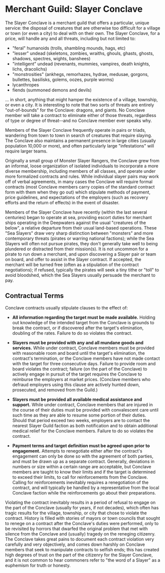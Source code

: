 # Merchant Guild: Slayer Conclave
The Slayer Conclave is a merchant guild that offers a particular, unique service: the disposal of creatures that are otherwise too difficult for a village or town (or even a city) to deal with on their own. The Slayer Conclave, for a price, will handle any and all threats, including but not limited to: 

* "feral" humanoids (trolls, shambling mounds, hags, etc)
* "lesser" undead (skeletons, zombies, wraiths, ghouls, ghasts, ghosts, shadows, spectres, wights, banshees)
* "intelligent" undead (revenants, mummies, vampires, death knights, lichs, dracolichs)
* "monstrosities" (ankhegs, remorhazes, hydrae, medusae, gorgons, bullettes, basilisks, golems, oozes, purple worms)
* lycanthropes
* fiends (summoned demons and devils)

... in short, anything that might hamper the existence of a village, township, or even a city. It is interesting to note that two sorts of threats are entirely "out-of-bounds" for the Conclave: dragons, and giants. No Conclave member will take a contract to eliminate either of those threats, regardless of type or degree of threat--and no Conclave member ever speaks why.

Members of the Slayer Conclave frequently operate in pairs or triads, wandering from town to town in search of creatures that require slaying. The Conclave also maintains a permanent presence in large cities (usually population 10,000 or more), and often particularly large "infestations" will require larger teams.

Originally a small group of Monster Slayer Rangers, the Conclave grew from an informal, loose organization of isolated individuals to incorporate a more diverse membership, including members of all classes, and operate under more formalized contracts and rules. While individual slayer pairs may work off of verbal agreements, in many cases the Conclave will require formal contracts (most Conclave members carry copies of the standard contract form with them when they go out) which stipulate methods of payment, price guidelines, and expectations of the employers (such as recovery efforts and the return of effects) in the event of disaster.

Members of the Slayer Conclave have recently (within the last several centuries) began to operate at sea, providing escort duties for merchant ships operating in the Deepwaters against the usual "creatures of the below", a relative departure from their usual land-based operations. These "Sea Slayers" draw very sharp distinction between "monsters" and more contemporary threats (pirates or warring national factions); while the Sea Slayers will often not pursue pirates, they don't generally take well to being plundered or distracted from their mission(s). It is not uncommon for a pirate to run down a merchant, and upon discovering a Slayer pair or team on board, and offer to assist in the Slayer contract. If accepted, the merchant will be turned free (often as a stipulation of the contract negotiations); if refused, typically the pirates will seek a tiny tithe or "toll" to avoid bloodshed, which the Sea Slayers usually persuade the merchant to pay.

## Contractual Terms
Conclave contracts usually stipulate clauses to the effect of:

* **All information regarding the target must be made available.** Holding out knowledge of the intended target from the Conclave is grounds to break the contract, or if discovered after the target's elimination, doubling of the rates. Failure to do so violates the contract.

* **Slayers must be provided with any and all mundane goods and services.** While under contract, Conclave members must be provided with reasonable room and board until the target's elimination, the contract's termination, or the Conclave members have not made contact with the target for three consecutive days. Failure to provide room and board violates the contract; failure (on the part of the Conclave) to actively engage in pursuit of the target requires the Conclave to reimburse the employers at market prices. (Conclave members who defraud employers using this clause are actively hunted down, prosecuted, and removed from the Guild.)

* **Slayers must be provided all available medical assistance and support.** While under contract, Conclave members that are injured in the course of their duties must be provided with convalescent care until such time as they are able to resume some portion of their duties. Should that period exceed two weeks, employers are to contact the nearest Slayer Guild faction as both notification and to obtain additional medical relief for the Conclave members. Failure to do so violates the contract.

* **Payment terms and target definition must be agreed upon prior to engagement.** Attempts to renegotiate either after the contract's engagement can only be done so with the agreement of both parties, and must be drawn up as a separate contract. Generally, deviations in numbers or size within a certain range are acceptable, but Conclave members are taught to know their limits and if the target is determined to exceed their limits, to call for reinforcements from the Conclave. Calling for reinforcements inevitably requires a renegotiation of the contract, and will typically be handled by a representative from the local Conclave faction while the reinforcements go about their preparations.

Violating the contract inevitably results in a period of refusal to engage on the part of the Conclave (usually for years, if not decades), which often has tragic results for the village, township, or city that chose to violate the contract. History is filled with stories of mayors or town councils that sought to renege on a contract after the Conclave's duties were performed, only to be revisited by horrors that dwarfed the original problem that met with silence from the Conclave and (usually) tragedy on the reneging citizenry. The Conclave takes great pains to document each contract violation very carefully and very objectively, and comes down harshly on Conclave members that seek to manipulate contracts to selfish ends; this has created high degrees of trust on the part of the citizenry for the Slayer Conclave, and it is not common to hear commoners refer to "the word of a Slayer" as a euphemism for truth or honesty.
